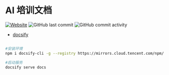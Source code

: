 # AI 培训文档

[![Website](https://img.shields.io/website?url=https%3A%2F%2Fai.caigk.com)](//ai.caigk.com)
![GitHub last commit](https://img.shields.io/github/last-commit/caigk/ai)
![GitHub commit activity](https://img.shields.io/github/commit-activity/m/caigk/ai)

* [docsify](https://docsify.js.org)

## 

```sh
#安装环境
npm i docsify-cli -g --registry https://mirrors.cloud.tencent.com/npm/

#启动服务
docsify serve docs

```
